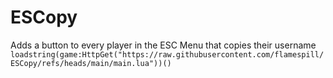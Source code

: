 # ESCopy
Adds a button to every player in the ESC Menu that copies their username
```loadstring(game:HttpGet("https://raw.githubusercontent.com/flamespill/ESCopy/refs/heads/main/main.lua"))()```
